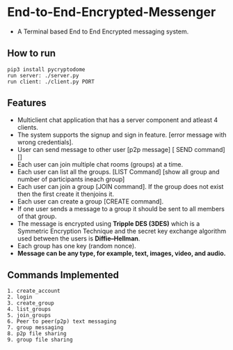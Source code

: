# End-to-End-Encrypted-Messenger

- A Terminal based End to End Encrypted messaging system.


## How to run

    pip3 install pycryptodome
    run server: ./server.py
    run client: ./client.py PORT


## Features
- Multiclient chat application that has a server component and atleast 4 clients.
- The system supports the signup and sign in feature. [error message with wrong credentials].
- User can send message to other user [p2p message] [ SEND command] [<SEND><USERNAME><MESSAGE>]
- Each user can join multiple chat rooms (groups) at a time.
- Each user can list all the groups.  [LIST Command] [show all group and number of participants ineach group]
- Each user can join a group [JOIN command]. If the group does not exist then the first create it thenjoins it.
- Each user can create a group [CREATE command].
- If one user sends a message to a group it should be sent to all members of that group.
- The message is encrypted using **Tripple DES (3DES)** which is a Symmetric Encryption Technique and the secret key exchange algorithm used between the users is **Diffie–Hellman**.
- Each group has one key (random nonce).
- **Message can be any type, for example, text, images, video, and audio.**

## Commands Implemented
    1. create_account
    2. login
    3. create_group
    4. list_groups
    5. join_groups
    6. Peer to peer(p2p) text messaging
    7. group messaging
    8. p2p file sharing
    9. group file sharing

